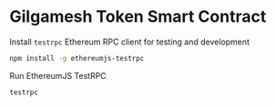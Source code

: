 # Gilgamesh Token Smart Contract


Install `testrpc` Ethereum RPC client for testing and development
```sh
npm install -g ethereumjs-testrpc
```

Run EthereumJS TestRPC
```sh
testrpc
```
